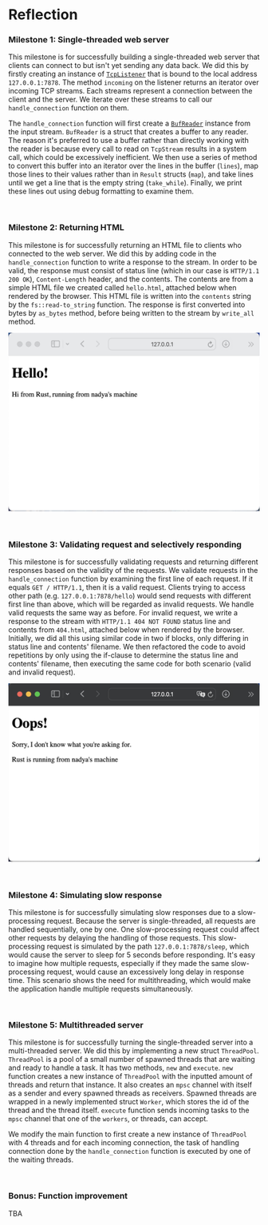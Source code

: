 # Reflection

### Milestone 1: Single-threaded web server

This milestone is for successfully building a single-threaded web server that clients can connect to but isn't yet sending any data back. We did this by firstly creating an instance of [`TcpListener`](https://doc.rust-lang.org/std/net/struct.TcpListener.html) that is bound to the local address `127.0.0.1:7878`. The method `incoming` on the listener returns an iterator over incoming TCP streams. Each streams represent a connection between the client and the server. We iterate over these streams to call our `handle_connection` function on them. 

The `handle_connection` function will first create a [`BufReader`](https://doc.rust-lang.org/std/io/struct.BufReader.html) instance from the input stream. `BufReader` is a struct that creates a buffer to any reader. The reason it's preferred to use a buffer rather than directly working with the reader is because every call to read on `TcpStream` results in a system call, which could be excessively inefficient. We then use a series of method to convert this buffer into an iterator over the lines in the buffer (`lines`), map those lines to their values rather than in `Result` structs (`map`), and take lines until we get a line that is the empty string (`take_while`). Finally, we print these lines out using debug formatting to examine them.

<br>

### Milestone 2: Returning HTML

This milestone is for successfully returning an HTML file to clients who connected to the web server. We did this by adding code in the `handle_connection` function to write a response to the stream. In order to be valid, the response must consist of status line (which in our case is `HTTP/1.1 200 OK`), `Content-Length` header, and the contents. The contents are from a simple HTML file we created called `hello.html`, attached below when rendered by the browser. This HTML file is written into the `contents` string by the `fs::read-to_string` function. The response is first converted into bytes by `as_bytes` method, before being written to the stream by `write_all` method. 

![commit 2 screenshot](<img/commit2.png>)

<br>

### Milestone 3: Validating request and selectively responding

This milestone is for successfully validating requests and returning different responses based on the validity of the requests. We validate requests in the `handle_connection` function by examining the first line of each request. If it equals `GET / HTTP/1.1`, then it is a valid request. Clients trying to access other path (e.g. `127.0.0.1:7878/hello`) would send requests with different first line than above, which will be regarded as invalid requests. We handle valid requests the same way as before. For invalid request, we write a response to the stream with `HTTP/1.1 404 NOT FOUND` status line and contents from `404.html`, attached below when rendered by the browser. Initially, we did all this using similar code in two if blocks, only differing in status line and contents' filename. We then refactored the code to avoid repetitions by only using the if-clause to determine the status line and contents' filename, then executing the same code for both scenario (valid and invalid request).

![commit 3 screenshot](<img/commit3.png>)

<br>

### Milestone 4: Simulating slow response

This milestone is for successfully simulating slow responses due to a slow-processing request. Because the server is single-threaded, all requests are handled sequentially, one by one. One slow-processing request could affect other requests by delaying the handling of those requests. This slow-processing request is simulated by the path `127.0.0.1:7878/sleep`, which would cause the server to sleep for 5 seconds before responding. It's easy to imagine how multiple requests, especially if they made the same slow-processing request, would cause an excessively long delay in response time. This scenario shows the need for multithreading, which would make the application handle multiple requests simultaneously.  

<br>

### Milestone 5: Multithreaded server

This milestone is for successfully turning the single-threaded server into a multi-threaded server. We did this by implementing a new struct `ThreadPool`. `ThreadPool` is a pool of a small number of spawned threads that are waiting and ready to handle a task. It has two methods, `new` and `execute`. `new` function creates a new instance of `ThreadPool` with the inputted amount of threads and return that instance. It also creates an `mpsc` channel with itself as a sender and every spawned threads as receivers. Spawned threads are wrapped in a newly implemented struct `Worker`, which stores the id of the thread and the thread itself. `execute` function sends incoming tasks to the `mpsc` channel that one of the `workers`, or threads, can accept. 

We modify the main function to first create a new instance of `ThreadPool` with 4 threads and for each incoming connection, the task of handling connection done by the `handle_connection` function is executed by one of the waiting threads.

<br>

### Bonus: Function improvement

TBA
